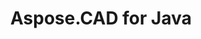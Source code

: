 ---
title: Aspose.CAD for Java
type: docs
weight: 11
url: /java/
keywords: 
description: 
is_root: true
---